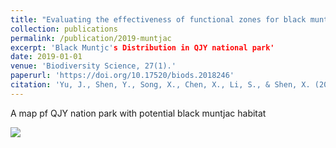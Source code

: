 ```yaml
---
title: "Evaluating the effectiveness of functional zones for black muntjac (Muntiacus crinifrons) protection in qianjiangyuan national park pilot site"
collection: publications
permalink: /publication/2019-muntjac
excerpt: 'Black Muntjc's Distribution in QJY national park'
date: 2019-01-01
venue: 'Biodiversity Science, 27(1).'
paperurl: 'https://doi.org/10.17520/biods.2018246'
citation: 'Yu, J., Shen, Y., Song, X., Chen, X., Li, S., & Shen, X. (2019). Evaluating the effectiveness of functional zones for black muntjac (Muntiacus crinifrons) protection in qianjiangyuan national park pilot site. Biodiversity Science, 27(1).'
---
```


A map pf QJY nation park with potential black muntjac habitat

![](https://YunyiShen.github.io/files/BM.png)
